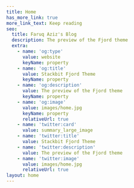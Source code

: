 ```yaml
---
title: Home
has_more_link: true
more_link_text: Keep reading
seo:
  title: Faruq Aziz's Blog
  description: The preview of the Fjord theme
  extra:
    - name: 'og:type'
      value: website
      keyName: property
    - name: 'og:title'
      value: Stackbit Fjord Theme
      keyName: property
    - name: 'og:description'
      value: The preview of the Fjord theme
      keyName: property
    - name: 'og:image'
      value: images/home.jpg
      keyName: property
      relativeUrl: true
    - name: 'twitter:card'
      value: summary_large_image
    - name: 'twitter:title'
      value: Stackbit Fjord Theme
    - name: 'twitter:description'
      value: The preview of the Fjord theme
    - name: 'twitter:image'
      value: images/home.jpg
      relativeUrl: true
layout: home
---
```

